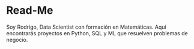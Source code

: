 # Read-Me
Soy Rodrigo, Data Scientist con formación en Matemáticas. Aquí encontrarás proyectos en Python, SQL y ML que resuelven problemas de negocio.

